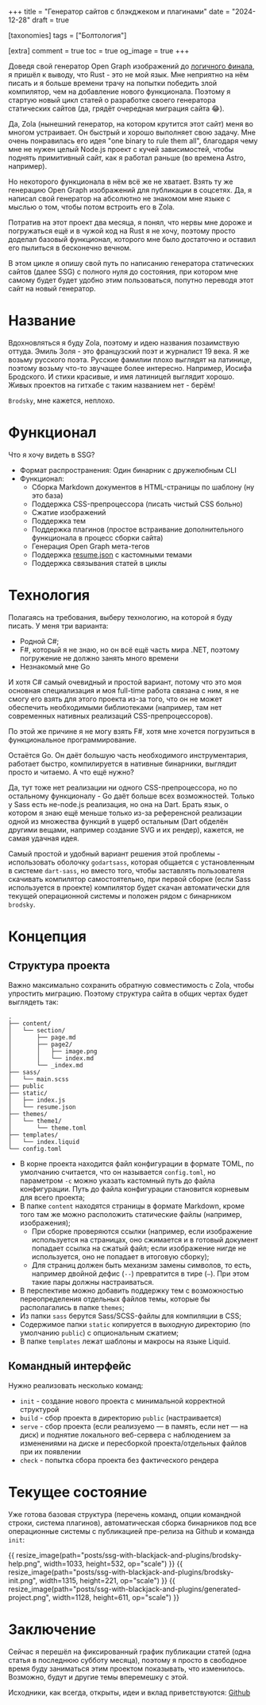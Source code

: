 +++
title = "Генератор сайтов с блэкджеком и плагинами"
date = "2024-12-28"
draft = true

[taxonomies]
tags = ["Болтология"]

[extra]
comment = true
toc = true
og_image = true
+++

Доведя свой генератор Open Graph изображений до [логичного финала](/configurable-ogimages-rust), я пришёл к выводу, что Rust - это не мой язык. Мне неприятно на нём писать и я больше времени трачу на попытки победить злой компилятор, чем на добавление нового функционала. Поэтому я стартую новый цикл статей о разработке своего генератора статических сайтов (да, грядёт очередная миграция сайта 😂).

<!--more-->

Да, Zola (нынешний генератор, на котором крутится этот сайт) меня во многом устраивает. Он быстрый и хорошо выполняет свою задачу. Мне очень понравилась его идея "one binary to rule them all", благодаря чему мне не нужен целый Node.js проект с кучей зависимостей, чтобы поднять примитивный сайт, как я работал раньше (во времена Astro, например).

Но некоторого функционала в нём всё же не хватает. Взять ту же генерацию Open Graph изображений для публикации в соцсетях. Да, я написал свой генератор на абсолютно не знакомом мне языке с мыслью о том, чтобы потом встроить его в Zola.

Потратив на этот проект два месяца, я понял, что нервы мне дороже и погружаться ещё и в чужой код на Rust я не хочу, поэтому просто доделал базовый функционал, которого мне было достаточно и оставил его пылиться в бесконечно вечном.

В этом цикле я опишу свой путь по написанию генератора статических сайтов (далее SSG) с полного нуля до состояния, при котором мне самому будет будет удобно этим пользоваться, попутно переводя этот сайт на новый генератор.

# Название

Вдохновляться я буду Zola, поэтому и идею названия позаимствую оттуда. Эмиль Золя - это французский поэт и журналист 19 века. Я же возьму русского поэта. Русские фамилии плохо выглядят на латинице, поэтому возьму что-то звучащее более интересно. Например, Иосифа Бродского. И стихи красивые, и имя латиницей выглядит хорошо. Живых проектов на гитхабе с таким названием нет - берём!

`Brodsky`, мне кажется, неплохо.

# Функционал

Что я хочу видеть в SSG?

- Формат распространения: Один бинарник с дружелюбным CLI
- Функционал:
  - Сборка Markdown документов в HTML-страницы по шаблону (ну это база)
  - Поддержка CSS-препроцессора (писать чистый CSS больно)
  - Сжатие изображений
  - Поддержка тем
  - Поддержка плагинов (простое встраивание дополнительного функционала в процесс сборки сайта)
  - Генерация Open Graph мета-тегов
  - Поддержка [resume.json](https://jsonresume.org/) с кастомными темами
  - Поддержка связывания статей в циклы

# Технология

Полагаясь на требования, выберу технологию, на которой я буду писать. У меня три варианта:

- Родной C#;
- F#, который я не знаю, но он всё ещё часть мира .NET, поэтому погружение не должно занять много времени
- Незнакомый мне Go


И хотя C# самый очевидный и простой вариант, потому что это моя основная специализация и моя full-time работа связана с ним, я не смогу его взять для этого проекта из-за того, что он не может обеспечить необходимыми библиотеками (например, там нет современных нативных реализаций CSS-препроцессоров).

По этой же причине я не могу взять F#, хотя мне хочется погрузиться в функциональное программирование.

Остаётся Go. Он даёт большую часть необходимого инструментария, работает быстро, компилируется в нативные бинарники, выглядит просто и читаемо. А что ещё нужно?

Да, тут тоже нет реализации ни одного CSS-препроцессора, но по остальному функционалу - Go даёт больше всех возможностей. Только у Sass есть не-node.js реализация, но она на Dart. Брать язык, о котором я знаю ещё меньше только из-за референсной реализации одной из множества функций в ущерб остальным (Dart обделён другими вещами, например создание SVG и их рендер), кажется, не самая удачная идея.

Самый простой и удобный вариант решения этой проблемы - использовать оболочку `godartsass`, которая общается с установленным в системе `dart-sass`, но вместо того, чтобы заставлять пользователя скачивать компилятор самостоятельно, при первой сборке (если Sass используется в проекте) компилятор будет скачан автоматически для текущей операционной системы и положен рядом с бинарником `brodsky`.

# Концепция

## Структура проекта

Важно максимально сохранить обратную совместимость с Zola, чтобы упростить миграцию. Поэтому структура сайта в общих чертах будет выглядеть так:

```
.
├── content/
│   └── section/
│       ├── page.md
│       ├── page2/
│       │   ├── image.png
│       │   └── index.md
│       └── _index.md
├── sass/
│   └── main.scss
├── public
├── static/
│   ├── index.js
│   └── resume.json
├── themes/
│   └── theme1/
│       └── theme.toml
├── templates/
│   └── index.liquid
└── config.toml
```

- В корне проекта находится файл конфигурации в формате TOML, по умолчанию считается, что он называется `config.toml`, но параметром `-c` можно указать кастомный путь до файла конфигурации. Путь до файла конфигурации становится корневым для всего проекта;
- В папке `content` находятся страницы в формате Markdown, кроме того там же можно расположить статические файлы (например, изображения);
  - При сборке проверяются ссылки (например, если изображение используется на страницах, оно сжимается и в готовый документ попадает ссылка на сжатый файл; если изображение нигде не используется, оно не попадает в итоговую сборку);
  - Для страниц должен быть механизм замены символов, то есть, например двойной дефис (`--`) превратится в тире (`—`). При этом такие пары должны настраиваться.
- В перспективе можно добавить поддержку тем с возможностью переопределения отдельных файлов темы, которые бы располагались в папке `themes`;
- Из папки `sass` берутся Sass/SCSS-файлы для компиляции в CSS;
- Содержимое папки `static` копируется в выходную директорию (по умолчанию `public`) с опциональным сжатием;
- В папке `templates` лежат шаблоны и макросы на языке Liquid.

## Командный интерфейс

Нужно реализовать несколько команд:

- `init` - создание нового проекта с минимальной корректной структурой
- `build` - сбор проекта в директорию `public` (настраивается)
- `serve` - сбор проекта (если реализуемо &mdash; в память, если нет &mdash; на диск) и поднятие локального веб-сервера с наблюдением за изменениями на диске и пересборкой проекта/отдельных файлов при их появлении
- `check` - попытка сбора проекта без фактического рендера

# Текущее состояние

Уже готова базовая структура (перечень команд, опции командной строки, система плагинов), автоматическая сборка бинарников под все операционные системы с публикацией пре-релиза на Github и команда `init`:

{{ resize_image(path="posts/ssg-with-blackjack-and-plugins/brodsky-help.png", width=1033, height=532, op="scale") }}
{{ resize_image(path="posts/ssg-with-blackjack-and-plugins/brodsky-init.png", width=1315, height=221, op="scale") }}
{{ resize_image(path="posts/ssg-with-blackjack-and-plugins/generated-project.png", width=1128, height=611, op="scale") }}

# Заключение

Сейчас я перешёл на фиксированный график публикации статей (одна статья в последнюю субботу месяца), поэтому я просто в свободное время буду заниматься этим проектом показывать, что изменилось. Возможно, будут и другие темы вперемешку с этой.

Исходники, как всегда, открыты, идеи и вклад приветствуются: [Github](https://github.com/dadyarri/brodsky)